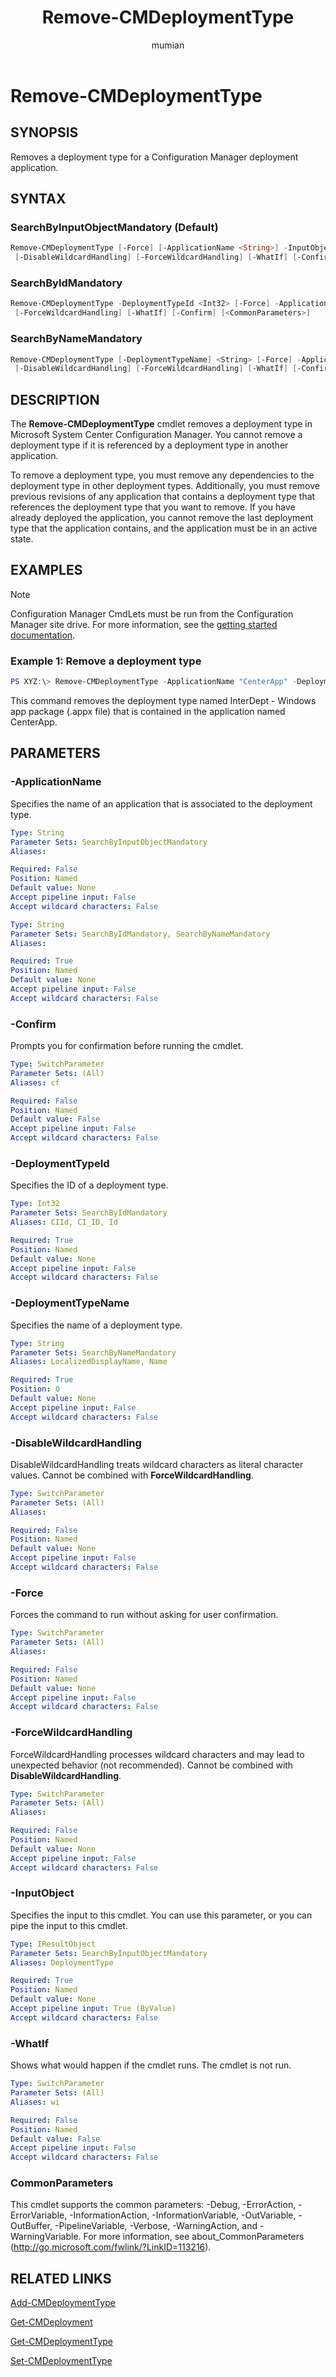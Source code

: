 ﻿---
title: Remove-CMDeploymentType
titleSuffix: Configuration Manager
description: Removes a deployment type for a Configuration Manager deployment application.
ms.date: 01/02/2019
ms.prod: configuration-manager
ms.technology: configmgr-other
ms.topic: reference
author: mumian
ms.author: jgao
manager: dougeby

external help file: AdminUI.PS.AppMan.dll-Help.xml
---

# Remove-CMDeploymentType

## SYNOPSIS

Removes a deployment type for a Configuration Manager deployment application.

## SYNTAX

### SearchByInputObjectMandatory (Default)

```powershell
Remove-CMDeploymentType [-Force] [-ApplicationName <String>] -InputObject <IResultObject>
 [-DisableWildcardHandling] [-ForceWildcardHandling] [-WhatIf] [-Confirm] [<CommonParameters>]
```

### SearchByIdMandatory

```powershell
Remove-CMDeploymentType -DeploymentTypeId <Int32> [-Force] -ApplicationName <String> [-DisableWildcardHandling]
 [-ForceWildcardHandling] [-WhatIf] [-Confirm] [<CommonParameters>]
```

### SearchByNameMandatory

```powershell
Remove-CMDeploymentType [-DeploymentTypeName] <String> [-Force] -ApplicationName <String>
 [-DisableWildcardHandling] [-ForceWildcardHandling] [-WhatIf] [-Confirm] [<CommonParameters>]
```

## DESCRIPTION

The **Remove-CMDeploymentType** cmdlet removes a deployment type in Microsoft System Center Configuration Manager.
You cannot remove a deployment type if it is referenced by a deployment type in another application.

To remove a deployment type, you must remove any dependencies to the deployment type in other deployment types.
Additionally, you must remove previous revisions of any application that contains a deployment type that references the deployment type that you want to remove.
If you have already deployed the application, you cannot remove the last deployment type that the application contains, and the application must be in an active state.

## EXAMPLES

> [!NOTE]
> Configuration Manager CmdLets must be run from the Configuration Manager site drive. For more information, see the [getting started documentation](https://docs.microsoft.com/powershell/sccm/overview).


### Example 1: Remove a deployment type

```powershell
PS XYZ:\> Remove-CMDeploymentType -ApplicationName "CenterApp" -DeploymentTypeName "InterDept - Windows app package (.appx file)"
```

This command removes the deployment type named InterDept - Windows app package (.appx file) that is contained in the application named CenterApp.

## PARAMETERS

### -ApplicationName

Specifies the name of an application that is associated to the deployment type.

```yaml
Type: String
Parameter Sets: SearchByInputObjectMandatory
Aliases: 

Required: False
Position: Named
Default value: None
Accept pipeline input: False
Accept wildcard characters: False
```

```yaml
Type: String
Parameter Sets: SearchByIdMandatory, SearchByNameMandatory
Aliases: 

Required: True
Position: Named
Default value: None
Accept pipeline input: False
Accept wildcard characters: False
```

### -Confirm

Prompts you for confirmation before running the cmdlet.

```yaml
Type: SwitchParameter
Parameter Sets: (All)
Aliases: cf

Required: False
Position: Named
Default value: False
Accept pipeline input: False
Accept wildcard characters: False
```

### -DeploymentTypeId

Specifies the ID of a deployment type.

```yaml
Type: Int32
Parameter Sets: SearchByIdMandatory
Aliases: CIId, CI_ID, Id

Required: True
Position: Named
Default value: None
Accept pipeline input: False
Accept wildcard characters: False
```

### -DeploymentTypeName

Specifies the name of a deployment type.

```yaml
Type: String
Parameter Sets: SearchByNameMandatory
Aliases: LocalizedDisplayName, Name

Required: True
Position: 0
Default value: None
Accept pipeline input: False
Accept wildcard characters: False
```

### -DisableWildcardHandling

DisableWildcardHandling treats wildcard characters as literal character values. Cannot be combined with **ForceWildcardHandling**.

```yaml
Type: SwitchParameter
Parameter Sets: (All)
Aliases: 

Required: False
Position: Named
Default value: None
Accept pipeline input: False
Accept wildcard characters: False
```

### -Force

Forces the command to run without asking for user confirmation.

```yaml
Type: SwitchParameter
Parameter Sets: (All)
Aliases: 

Required: False
Position: Named
Default value: None
Accept pipeline input: False
Accept wildcard characters: False
```

### -ForceWildcardHandling

ForceWildcardHandling processes wildcard characters and may lead to unexpected behavior (not recommended). Cannot be combined with **DisableWildcardHandling**.

```yaml
Type: SwitchParameter
Parameter Sets: (All)
Aliases: 

Required: False
Position: Named
Default value: None
Accept pipeline input: False
Accept wildcard characters: False
```

### -InputObject

Specifies the input to this cmdlet. 
You can use this parameter, or you can pipe the input to this cmdlet. 

```yaml
Type: IResultObject
Parameter Sets: SearchByInputObjectMandatory
Aliases: DeploymentType

Required: True
Position: Named
Default value: None
Accept pipeline input: True (ByValue)
Accept wildcard characters: False
```

### -WhatIf

Shows what would happen if the cmdlet runs.
The cmdlet is not run.

```yaml
Type: SwitchParameter
Parameter Sets: (All)
Aliases: wi

Required: False
Position: Named
Default value: False
Accept pipeline input: False
Accept wildcard characters: False
```

### CommonParameters

This cmdlet supports the common parameters: -Debug, -ErrorAction, -ErrorVariable, -InformationAction, -InformationVariable, -OutVariable, -OutBuffer, -PipelineVariable, -Verbose, -WarningAction, and -WarningVariable. For more information, see about_CommonParameters (http://go.microsoft.com/fwlink/?LinkID=113216).

## RELATED LINKS

[Add-CMDeploymentType](Add-CMDeploymentType.md)

[Get-CMDeployment](Get-CMDeployment.md)

[Get-CMDeploymentType](Get-CMDeploymentType.md)

[Set-CMDeploymentType](Set-CMDeploymentType.md)
